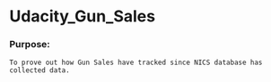 # Udacity_Gun_Sales

### Purpose:
    To prove out how Gun Sales have tracked since NICS database has collected data.
